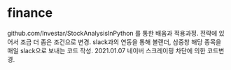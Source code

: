 # finance
github.com/Investar/StockAnalysisInPython 를 통한 배움과 적용과정.
전략에 있어서 조금 더 좁은 조건으로 변경.
slack과의 연동을 통해 볼랜더, 삼중창 해당 종목을 매일 slack으로 보내는 코드 작성.
2021.01.07 네이버 스크레이핑 차단에 의한 코드변경.
